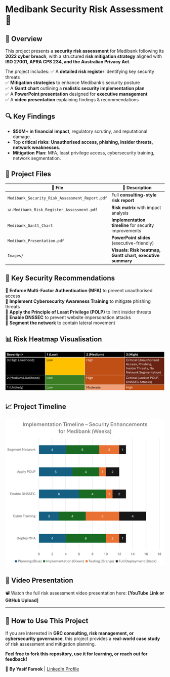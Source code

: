 # Medibank Security Risk Assessment 🚀

## 📌 Overview
This project presents a **security risk assessment** for Medibank following its **2022 cyber breach**, with a structured **risk mitigation strategy** aligned with **ISO 27001, APRA CPS 234, and the Australian Privacy Act**.

The project includes:
✅ A **detailed risk register** identifying key security threats  
✅ **Mitigation strategies** to enhance Medibank’s security posture  
✅ A **Gantt chart** outlining a **realistic security implementation plan**  
✅ A **PowerPoint presentation** designed for **executive management**  
✅ A **video presentation** explaining findings & recommendations  

## 🔍 Key Findings
- **$50M+ in financial impact**, regulatory scrutiny, and reputational damage.
- Top **critical risks**: **Unauthorised access, phishing, insider threats, network weaknesses**.
- **Mitigation Plan:** MFA, least privilege access, cybersecurity training, network segmentation.

## 📂 Project Files
| 📂 File | 🔹 Description |
|---------|--------------|
| `Medibank_Security_Risk_Assessment_Report.pdf` | Full **consulting-style risk report** |
| `📊-Medibank_Risk_Register_Assessment.pdf` | **Risk matrix** with impact analysis |
| `Medibank_Gantt_Chart` | **Implementation timeline** for security improvements |
| `Medibank_Presentation.pdf` | **PowerPoint slides** (executive-friendly) |
| `Images/` | **Visuals: Risk heatmap, Gantt chart, executive summary** |

## 🎯 Key Security Recommendations
🔹 **Enforce Multi-Factor Authentication (MFA)** to prevent unauthorised access  
🔹 **Implement Cybersecurity Awareness Training** to mitigate phishing threats  
🔹 **Apply the Principle of Least Privilege (POLP)** to limit insider threats  
🔹 **Enable DNSSEC** to prevent website impersonation attacks  
🔹 **Segment the network** to contain lateral movement  

## 📊 Risk Heatmap Visualisation
![Risk Heatmap](Risk_Heatmap.png)

## 📈 Project Timeline
![Gantt Chart](Risk_Mitigation_Strategy_Implementation_Plan.png)

## 🎤 Video Presentation
📽️ Watch the full risk assessment video presentation here: **[YouTube Link or GitHub Upload]**

---

## 📌 How to Use This Project
If you are interested in **GRC consulting, risk management, or cybersecurity governance**, this project provides a **real-world case study** of risk assessment and mitigation planning.

**Feel free to fork this repository, use it for learning, or reach out for feedback!**

🚀 **By Yasif Farook** | [LinkedIn Profile](https://www.linkedin.com/in/yasif-farook-ab991a22b/)
